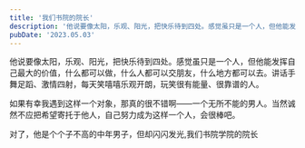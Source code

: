 ```yaml
---
title: '我们书院的院长'
description: '他说要像太阳，乐观、阳光，把快乐待到四处。感觉虽只是一个人，但他能发挥自己最大的价值，什么都可以做，什么人都可以交朋友...'
pubDate: '2023.05.03'
---
```


他说要像太阳，乐观、阳光，把快乐待到四处。感觉虽只是一个人，但他能发挥自己最大的价值，什么都可以做，什么人都可以交朋友，什么地方都可以去。讲话手舞足蹈、激情四射，每天笑嘻嘻乐观开朗，玩笑很有能量、很靠谱的人。

如果有幸我遇到这样一个对象，那真的很不错啊——一个无所不能的男人。当然诚然不应把希望寄托于他人，自己努力成为这样一个人，会很棒吧。

对了，他是个个子不高的中年男子，但却闪闪发光,我们书院学院的院长

